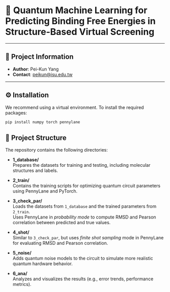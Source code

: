 # 🧬 Quantum Machine Learning for Predicting Binding Free Energies in Structure-Based Virtual Screening

---

## 📌 Project Information

- **Author**: Pei-Kun Yang  
- **Contact**: [peikun@isu.edu.tw](mailto:peikun@isu.edu.tw)

---

## ⚙️ Installation

We recommend using a virtual environment. To install the required packages:

```bash
pip install numpy torch pennylane
```

## 📁 Project Structure

The repository contains the following directories:

- **1_database/**  
  Prepares the datasets for training and testing, including molecular structures and labels.

- **2_train/**  
  Contains the training scripts for optimizing quantum circuit parameters using PennyLane and PyTorch.

- **3_check_par/**  
  Loads the datasets from `1_database` and the trained parameters from `2_train`.  
  Uses PennyLane in *probability mode* to compute RMSD and Pearson correlation between predicted and true values.

- **4_shot/**  
  Similar to `3_check_par`, but uses *finite shot sampling* mode in PennyLane for evaluating RMSD and Pearson correlation.

- **5_noise/**  
  Adds quantum noise models to the circuit to simulate more realistic quantum hardware behavior.

- **6_ana/**  
  Analyzes and visualizes the results (e.g., error trends, performance metrics).
